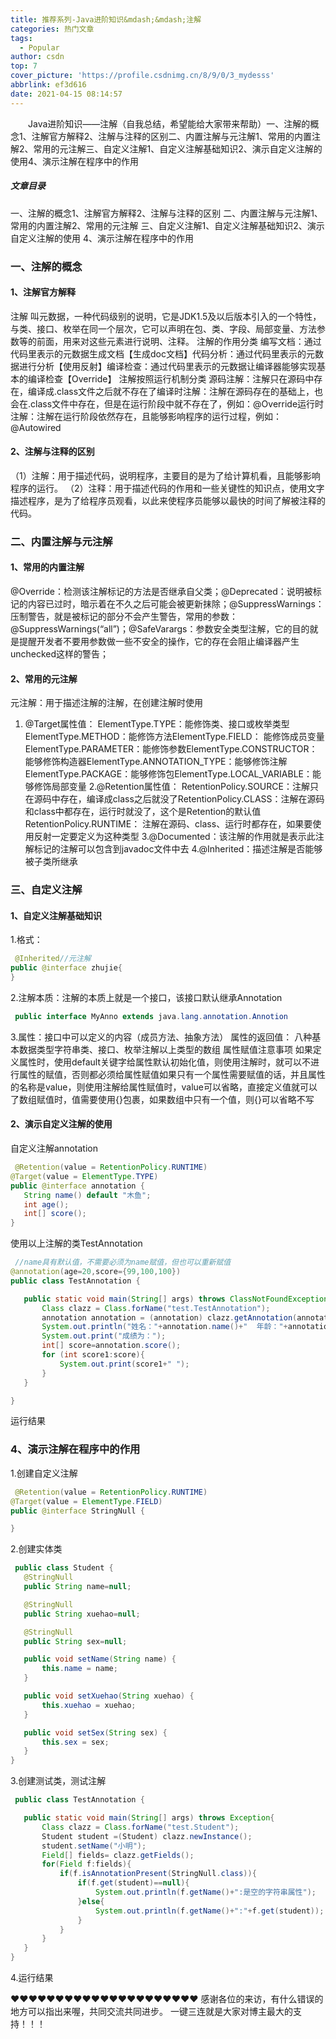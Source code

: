 ```yaml
---
title: 推荐系列-Java进阶知识&mdash;&mdash;注解
categories: 热门文章
tags:
  - Popular
author: csdn
top: 7
cover_picture: 'https://profile.csdnimg.cn/8/9/0/3_mydesss'
abbrlink: ef3d616
date: 2021-04-15 08:14:57
---
```


&emsp;&emsp;Java进阶知识——注解（自我总结，希望能给大家带来帮助）一、注解的概念1、注解官方解释2、注解与注释的区别二、内置注解与元注解1、常用的内置注解2、常用的元注解三、自定义注解1、自定义注解基础知识2、演示自定义注解的使用4、演示注解在程序中的作用
<!-- more -->

        
                
                    
                        
                    
                    

 ##### 文章目录
 一、注解的概念1、注解官方解释2、注解与注释的区别
  二、内置注解与元注解1、常用的内置注解2、常用的元注解
  三、自定义注解1、自定义注解基础知识2、演示自定义注解的使用
  4、演示注解在程序中的作用

 
### 一、注解的概念 
#### 1、注解官方解释 
注解 
叫元数据，一种代码级别的说明，它是JDK1.5及以后版本引入的一个特性，与类、接口、枚举在同一个层次，它可以声明在包、类、字段、局部变量、方法参数等的前面，用来对这些元素进行说明、注释。 
注解的作用分类 
编写文档：通过代码里表示的元数据生成文档【生成doc文档】代码分析：通过代码里表示的元数据进行分析【使用反射】编译检查：通过代码里表示的元数据让编译器能够实现基本的编译检查【Override】 
注解按照运行机制分类 
源码注解：注解只在源码中存在，编译成.class文件之后就不存在了编译时注解：注解在源码存在的基础上，也会在.class文件中存在，但是在运行阶段中就不存在了，例如：@Override运行时注解：注解在运行阶段依然存在，且能够影响程序的运行过程，例如：@Autowired 
#### 2、注解与注释的区别 
（1）注解：用于描述代码，说明程序，主要目的是为了给计算机看，且能够影响程序的运行。 
（2）注释：用于描述代码的作用和一些关键性的知识点，使用文字描述程序，是为了给程序员观看，以此来使程序员能够以最快的时间了解被注释的代码。 
 
### 二、内置注解与元注解 
#### 1、常用的内置注解 
@Override：检测该注解标记的方法是否继承自父类；@Deprecated：说明被标记的内容已过时，暗示着在不久之后可能会被更新抹除；@SuppressWarnings：压制警告，就是被标记的部分不会产生警告，常用的参数：@SuppressWarnings(“all”)；@SafeVarargs：参数安全类型注解，它的目的就是提醒开发者不要用参数做一些不安全的操作，它的存在会阻止编译器产生unchecked这样的警告； 
#### 2、常用的元注解 
元注解：用于描述注解的注解，在创建注解时使用 
1. @Target属性值： 
ElementType.TYPE：能修饰类、接口或枚举类型ElementType.METHOD：能修饰方法ElementType.FIELD： 能修饰成员变量ElementType.PARAMETER：能修饰参数ElementType.CONSTRUCTOR：能够修饰构造器ElementType.ANNOTATION_TYPE：能够修饰注解ElementType.PACKAGE：能够修饰包ElementType.LOCAL_VARIABLE：能够修饰局部变量 
2.@Retention属性值： 
RetentionPolicy.SOURCE：注解只在源码中存在，编译成class之后就没了RetentionPolicy.CLASS：注解在源码和class中都存在，运行时就没了，这个是Retention的默认值RetentionPolicy.RUNTIME： 注解在源码、class、运行时都存在，如果要使用反射一定要定义为这种类型 
3.@Documented：该注解的作用就是表示此注解标记的注解可以包含到javadoc文件中去 4.@Inherited：描述注解是否能够被子类所继承 
 
### 三、自定义注解 
#### 1、自定义注解基础知识 
1.格式： 
 
 ```java 
  @Inherited//元注解
public @interface zhujie{
}

  ``` 
  
2.注解本质：注解的本质上就是一个接口，该接口默认继承Annotation 
 
 ```java 
  public interface MyAnno extends java.lang.annotation.Annotion

  ``` 
  
3.属性：接口中可以定义的内容（成员方法、抽象方法） 
属性的返回值： 
八种基本数据类型字符串类、接口、枚举注解以上类型的数组 
属性赋值注意事项 
如果定义属性时，使用default关键字给属性默认初始化值，则使用注解时，就可以不进行属性的赋值，否则都必须给属性赋值如果只有一个属性需要赋值的话，并且属性的名称是value，则使用注解给属性赋值时，value可以省略，直接定义值就可以了数组赋值时，值需要使用{}包裹，如果数组中只有一个值，则{}可以省略不写 
 
#### 2、演示自定义注解的使用 
自定义注解annotation 
 
 ```java 
  @Retention(value = RetentionPolicy.RUNTIME)
@Target(value = ElementType.TYPE)
public @interface annotation {
    String name() default "木鱼";
    int age();
    int[] score();
}

  ``` 
  
使用以上注解的类TestAnnotation 
 
 ```java 
  //name具有默认值，不需要必须为name赋值，但也可以重新赋值
@annotation(age=20,score={99,100,100})
public class TestAnnotation {

    public static void main(String[] args) throws ClassNotFoundException {
        Class clazz = Class.forName("test.TestAnnotation");
        annotation annotation = (annotation) clazz.getAnnotation(annotation.class);
        System.out.println("姓名："+annotation.name()+"  年龄："+annotation.age());
        System.out.print("成绩为：");
        int[] score=annotation.score();
        for (int score1:score){
            System.out.print(score1+" ");
        }
    }

}

  ``` 
  
运行结果 
 
 
### 4、演示注解在程序中的作用 
 
1.创建自定义注解 
 
 ```java 
  @Retention(value = RetentionPolicy.RUNTIME)
@Target(value = ElementType.FIELD)
public @interface StringNull {

}

  ``` 
  
2.创建实体类 
 
 ```java 
  public class Student {
    @StringNull
    public String name=null;

    @StringNull
    public String xuehao=null;

    @StringNull
    public String sex=null;

    public void setName(String name) {
        this.name = name;
    }

    public void setXuehao(String xuehao) {
        this.xuehao = xuehao;
    }

    public void setSex(String sex) {
        this.sex = sex;
    }
}

  ``` 
  
3.创建测试类，测试注解 
 
 ```java 
  public class TestAnnotation {

    public static void main(String[] args) throws Exception{
        Class clazz = Class.forName("test.Student");
        Student student =(Student) clazz.newInstance();
        student.setName("小明");
        Field[] fields= clazz.getFields();
        for(Field f:fields){
            if(f.isAnnotationPresent(StringNull.class)){
                if(f.get(student)==null){
                    System.out.println(f.getName()+":是空的字符串属性");
                }else{
                    System.out.println(f.getName()+":"+f.get(student));
                }
            }
        }
    }
}

  ``` 
  
4.运行结果  
 
❤❤❤❤❤❤❤❤❤❤❤❤❤❤❤❤❤❤❤❤❤ 感谢各位的来访，有什么错误的地方可以指出来喔，共同交流共同进步。 
一键三连就是大家对博主最大的支持！！！ 

                
                
                
        
